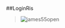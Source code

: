 ##LoginRis
> ![james55open](http://github.com/james550pen/DaLing-Mall/blob/master/LoginRis/loginRis.png)